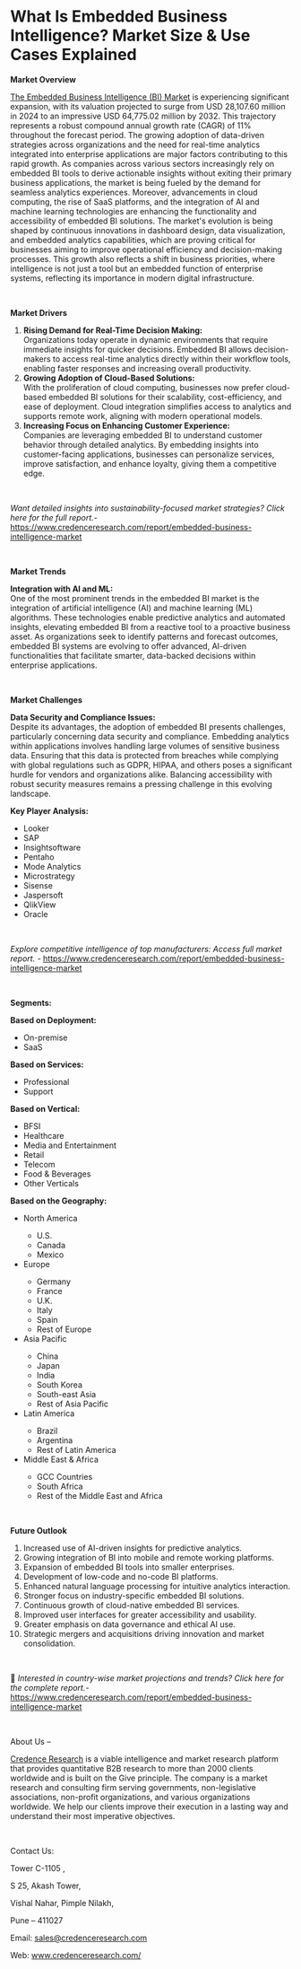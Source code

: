# What Is Embedded Business Intelligence? Market Size & Use Cases Explained


<p><strong>Market Overview</strong></p>
<p><a href="https://www.credenceresearch.com/report/embedded-business-intelligence-market">The Embedded Business Intelligence (BI) Market</a> is experiencing significant expansion, with its valuation projected to surge from USD 28,107.60 million in 2024 to an impressive USD 64,775.02 million by 2032. This trajectory represents a robust compound annual growth rate (CAGR) of 11% throughout the forecast period. The growing adoption of data-driven strategies across organizations and the need for real-time analytics integrated into enterprise applications are major factors contributing to this rapid growth. As companies across various sectors increasingly rely on embedded BI tools to derive actionable insights without exiting their primary business applications, the market is being fueled by the demand for seamless analytics experiences. Moreover, advancements in cloud computing, the rise of SaaS platforms, and the integration of AI and machine learning technologies are enhancing the functionality and accessibility of embedded BI solutions. The market's evolution is being shaped by continuous innovations in dashboard design, data visualization, and embedded analytics capabilities, which are proving critical for businesses aiming to improve operational efficiency and decision-making processes. This growth also reflects a shift in business priorities, where intelligence is not just a tool but an embedded function of enterprise systems, reflecting its importance in modern digital infrastructure.</p>
<p><strong>&nbsp;</strong></p>
<p><strong>Market Drivers</strong></p>
<ol>
<li><strong> Rising Demand for Real-Time Decision Making:</strong><br /> Organizations today operate in dynamic environments that require immediate insights for quicker decisions. Embedded BI allows decision-makers to access real-time analytics directly within their workflow tools, enabling faster responses and increasing overall productivity.</li>
<li><strong> Growing Adoption of Cloud-Based Solutions:</strong><br /> With the proliferation of cloud computing, businesses now prefer cloud-based embedded BI solutions for their scalability, cost-efficiency, and ease of deployment. Cloud integration simplifies access to analytics and supports remote work, aligning with modern operational models.</li>
<li><strong> Increasing Focus on Enhancing Customer Experience:</strong><br /> Companies are leveraging embedded BI to understand customer behavior through detailed analytics. By embedding insights into customer-facing applications, businesses can personalize services, improve satisfaction, and enhance loyalty, giving them a competitive edge.</li>
</ol>
<p><strong>&nbsp;</strong></p>
<p><em>Want detailed insights into sustainability-focused market strategies? Click here for the full report.- </em><a href="https://www.credenceresearch.com/report/embedded-business-intelligence-market">https://www.credenceresearch.com/report/embedded-business-intelligence-market</a></p>
<p>&nbsp;</p>
<p><strong>Market Trends</strong></p>
<p><strong>Integration with AI and ML:</strong><br /> One of the most prominent trends in the embedded BI market is the integration of artificial intelligence (AI) and machine learning (ML) algorithms. These technologies enable predictive analytics and automated insights, elevating embedded BI from a reactive tool to a proactive business asset. As organizations seek to identify patterns and forecast outcomes, embedded BI systems are evolving to offer advanced, AI-driven functionalities that facilitate smarter, data-backed decisions within enterprise applications.</p>
<p>&nbsp;</p>
<p><strong>Market Challenges</strong></p>
<p><strong>Data Security and Compliance Issues:</strong><br /> Despite its advantages, the adoption of embedded BI presents challenges, particularly concerning data security and compliance. Embedding analytics within applications involves handling large volumes of sensitive business data. Ensuring that this data is protected from breaches while complying with global regulations such as GDPR, HIPAA, and others poses a significant hurdle for vendors and organizations alike. Balancing accessibility with robust security measures remains a pressing challenge in this evolving landscape.</p>
<p><strong>Key Player Analysis:</strong></p>
<ul>
<li>Looker</li>
<li>SAP</li>
<li>Insightsoftware</li>
<li>Pentaho</li>
<li>Mode Analytics</li>
<li>Microstrategy</li>
<li>Sisense</li>
<li>Jaspersoft</li>
<li>QlikView</li>
<li>Oracle</li>
</ul>
<p>&nbsp;</p>
<p><em>Explore competitive intelligence of top manufacturers: Access full market report. - </em><a href="https://www.credenceresearch.com/report/embedded-business-intelligence-market">https://www.credenceresearch.com/report/embedded-business-intelligence-market</a></p>
<p>&nbsp;</p>
<p><strong>Segments:</strong></p>
<p><strong>Based on Deployment:</strong></p>
<ul>
<li>On-premise</li>
<li>SaaS</li>
</ul>
<p><strong>Based on Services:</strong></p>
<ul>
<li>Professional</li>
<li>Support</li>
</ul>
<p><strong>Based on Vertical:</strong></p>
<ul>
<li>BFSI</li>
<li>Healthcare</li>
<li>Media and Entertainment</li>
<li>Retail</li>
<li>Telecom</li>
<li>Food &amp; Beverages</li>
<li>Other Verticals</li>
</ul>
<p><strong>Based on the Geography:</strong></p>
<ul>
<li>North America</li>
<ul>
<li>U.S.</li>
<li>Canada</li>
<li>Mexico</li>
</ul>
<li>Europe</li>
<ul>
<li>Germany</li>
<li>France</li>
<li>U.K.</li>
<li>Italy</li>
<li>Spain</li>
<li>Rest of Europe</li>
</ul>
<li>Asia Pacific</li>
<ul>
<li>China</li>
<li>Japan</li>
<li>India</li>
<li>South Korea</li>
<li>South-east Asia</li>
<li>Rest of Asia Pacific</li>
</ul>
<li>Latin America</li>
<ul>
<li>Brazil</li>
<li>Argentina</li>
<li>Rest of Latin America</li>
</ul>
<li>Middle East &amp; Africa</li>
<ul>
<li>GCC Countries</li>
<li>South Africa</li>
<li>Rest of the Middle East and Africa</li>
</ul>
</ul>
<p>&nbsp;</p>
<p><strong>Future Outlook </strong></p>
<ol>
<li>Increased use of AI-driven insights for predictive analytics.</li>
<li>Growing integration of BI into mobile and remote working platforms.</li>
<li>Expansion of embedded BI tools into smaller enterprises.</li>
<li>Development of low-code and no-code BI platforms.</li>
<li>Enhanced natural language processing for intuitive analytics interaction.</li>
<li>Stronger focus on industry-specific embedded BI solutions.</li>
<li>Continuous growth of cloud-native embedded BI services.</li>
<li>Improved user interfaces for greater accessibility and usability.</li>
<li>Greater emphasis on data governance and ethical AI use.</li>
<li>Strategic mergers and acquisitions driving innovation and market consolidation.</li>
</ol>
<p><strong>&nbsp;</strong></p>
<p>📌 <em>Interested in country-wise market projections and trends? Click here for the complete report.- </em><a href="https://www.credenceresearch.com/report/embedded-business-intelligence-market">https://www.credenceresearch.com/report/embedded-business-intelligence-market</a></p>
<p>&nbsp;</p>
<p>About Us &ndash;</p>
<p><a href="https://www.credenceresearch.com/">Credence Research</a> is a viable intelligence and market research platform that provides quantitative B2B research to more than 2000 clients worldwide and is built on the Give principle. The company is a market research and consulting firm serving governments, non-legislative associations, non-profit organizations, and various organizations worldwide. We help our clients improve their execution in a lasting way and understand their most imperative objectives.</p>
<p>&nbsp;</p>
<p>Contact Us:</p>
<p>Tower C-1105 ,</p>
<p>S 25, Akash Tower,</p>
<p>Vishal Nahar, Pimple Nilakh,</p>
<p>Pune &ndash; 411027</p>
<p>Email: <a href="mailto:sales@credenceresearch.com">sales@credenceresearch.com</a></p>
<p>Web: <a href="http://www.credenceresearch.com/">www.credenceresearch.com/</a></p>
